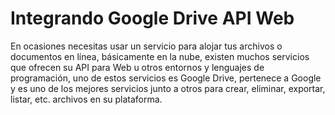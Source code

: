 # Integrando Google Drive API Web
En ocasiones necesitas usar un servicio para alojar tus archivos o documentos en línea, básicamente en la nube, existen muchos servicios que ofrecen su API para Web u otros entornos y lenguajes de programación, uno de estos servicios es Google Drive, pertenece a Google y es uno de los mejores servicios junto a otros para crear, eliminar, exportar, listar, etc. archivos en su plataforma.

